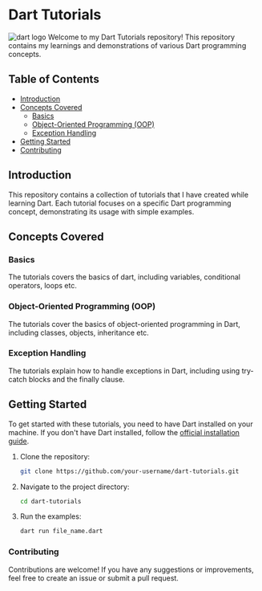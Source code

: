 # Dart Tutorials
![dart logo](https://dart.dev/assets/img/logo/logo-white-text.svg)
Welcome to my Dart Tutorials repository! This repository contains my learnings and demonstrations of various Dart programming concepts.

## Table of Contents

- [Introduction](#introduction)
- [Concepts Covered](#concepts-covered)
  - [Basics](#basics) 
  - [Object-Oriented Programming (OOP)](#object-oriented-programming-oop)
  - [Exception Handling](#exception-handling)
- [Getting Started](#getting-started)
- [Contributing](#contributing)

## Introduction

This repository contains a collection of tutorials that I have created while learning Dart. Each tutorial focuses on a specific Dart programming concept, demonstrating its usage with simple examples.

## Concepts Covered

### Basics

The tutorials covers the basics of dart, including variables, conditional operators, loops etc.

### Object-Oriented Programming (OOP)

The tutorials cover the basics of object-oriented programming in Dart, including classes, objects, inheritance etc.

### Exception Handling

The tutorials explain how to handle exceptions in Dart, including using try-catch blocks and the finally clause.

## Getting Started

To get started with these tutorials, you need to have Dart installed on your machine. If you don't have Dart installed, follow the [official installation guide](https://docs.flutter.dev/get-started/install).

1. Clone the repository:
   ```sh
   git clone https://github.com/your-username/dart-tutorials.git
   ```
2. Navigate to the project directory:
    ```sh
    cd dart-tutorials
    ```
3. Run the examples:
    ```sh
    dart run file_name.dart
    ```

### Contributing
Contributions are welcome! If you have any suggestions or improvements, feel free to create an issue or submit a pull request.

